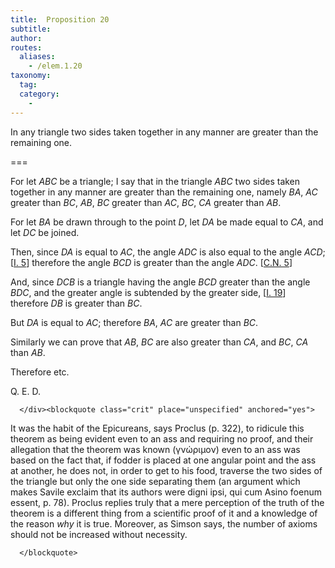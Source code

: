 ```yaml
---
title:  Proposition 20
subtitle: 
author:
routes:
  aliases:
    - /elem.1.20
taxonomy:
  tag:
  category:
    - 
---
```


<p>In any triangle two sides taken together in any manner are greater than the remaining one.</p>

===

<p>For let <em>ABC</em> be a triangle; I say that in the triangle <em>ABC</em> two sides taken together in any manner are greater than the remaining one, namely <span class="center"><em>BA</em>, <em>AC</em> greater than <em>BC</em>, <em>AB</em>, <em>BC</em> greater than <em>AC</em>, <em>BC</em>, <em>CA</em> greater than <em>AB</em>.</span></p>


<p>For let <em>BA</em> be drawn through to the point <em>D</em>, let <em>DA</em> be made equal to <em>CA</em>, and let <em>DC</em> be joined.</p>


<p>Then, since <em>DA</em> is equal to <em>AC</em>, the angle <em>ADC</em> is also equal to the angle <em>ACD</em>; [<a href="/elem.1.5">I. 5</a>] 
<span class="center">therefore the angle <em>BCD</em> is greater than the angle <em>ADC</em>. [<a href="/elem.1.c.n.5">C.N. 5</a>]</span></p>


<p>And, since <em>DCB</em> is a triangle having the angle <em>BCD</em> greater than the angle <em>BDC</em>, <span class="center">and the greater angle is subtended by the greater side, [<a href="/elem.1.19">I. 19</a>] therefore <em>DB</em> is greater than <em>BC</em>.</span>
<pb n="287"/></p>


<p>But <em>DA</em> is equal to <em>AC</em>; <span class="center">therefore <em>BA</em>, <em>AC</em> are greater than <em>BC</em>.</span></p>


<p>Similarly we can prove that <em>AB</em>, <em>BC</em> are also greater than <em>CA</em>, and <em>BC</em>, <em>CA</em> than <em>AB</em>.</p>


<p>Therefore etc.</p>

<div class="QED">
       
<p>Q. E. D.</p>

      </div><blockquote class="crit" place="unspecified" anchored="yes">
       
<p>It was the habit of the Epicureans, says Proclus (<xref n="Proc. p. 322" from="ROOT" to="DITTO">p. 322</xref>), to ridicule this theorem as being evident even to an ass and requiring no proof, and their allegation that the theorem was <quote>known</quote>
 (<foreign lang="greek">γνώριμον</foreign>) even to an ass was based on the fact that, if fodder is placed at one angular point and the ass at another, he does not, in order to get to his food, traverse the two sides of the triangle but only the one side separating them (an argument which makes Savile exclaim that its authors were <quote><foreign lang="la">digni ipsi, qui cum Asino foenum essent</foreign>,</quote>
 p. 78). Proclus replies truly that a mere perception of the truth of the theorem is a different thing from a scientific proof of it and a knowledge of the reason <em>why</em> it is true. Moreover, as Simson says, the number of axioms should not be increased without necessity.</p>

      </blockquote>
